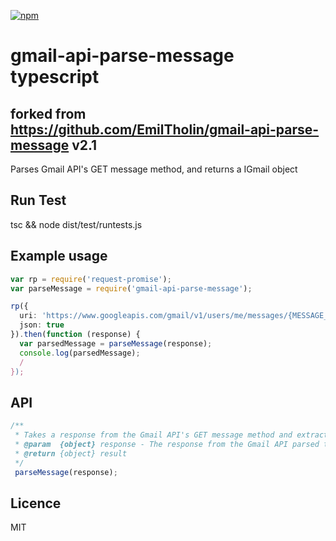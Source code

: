 [![npm][npm]][npm-url]

# gmail-api-parse-message typescript
## forked from https://github.com/EmilTholin/gmail-api-parse-message v2.1
Parses Gmail API's GET message method, and returns a IGmail object

 

## Run Test
tsc && node dist/test/runtests.js 

## Example usage

```ts
var rp = require('request-promise');
var parseMessage = require('gmail-api-parse-message');

rp({
  uri: 'https://www.googleapis.com/gmail/v1/users/me/messages/{MESSAGE_ID}?access_token={ACCESS_TOKEN}',
  json: true
}).then(function (response) {
  var parsedMessage = parseMessage(response);
  console.log(parsedMessage);
  / 
});

```

## API


```js
/**
 * Takes a response from the Gmail API's GET message method and extracts all the relevant data.
 * @param  {object} response - The response from the Gmail API parsed to a JavaScript object.
 * @return {object} result
 */
 parseMessage(response);
```

## Licence
MIT

[npm]: https://img.shields.io/npm/v/gmail-api-parse-message.svg
[npm-url]: https://npmjs.com/package/gmail-api-parse-message
